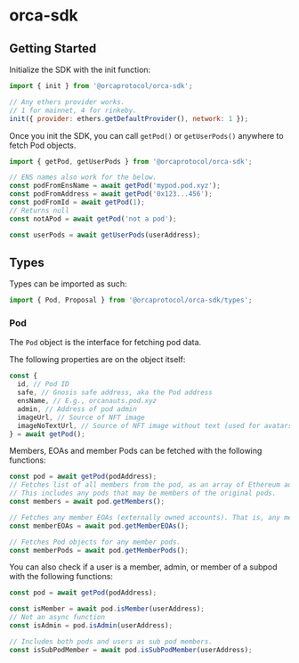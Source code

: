 # orca-sdk

## Getting Started

Initialize the SDK with the init function:

```js
import { init } from '@orcaprotocol/orca-sdk';

// Any ethers provider works.
// 1 for mainnet, 4 for rinkeby.
init({ provider: ethers.getDefaultProvider(), network: 1 });
```

Once you init the SDK, you can call `getPod()` or `getUserPods()` anywhere to fetch Pod objects.

```js
import { getPod, getUserPods } from '@orcaprotocol/orca-sdk';

// ENS names also work for the below.
const podFromEnsName = await getPod('mypod.pod.xyz');
const podFromAddress = await getPod('0x123...456');
const podFromId = await getPod(1);
// Returns null
const notAPod = await getPod('not a pod');

const userPods = await getUserPods(userAddress);
```

## Types

Types can be imported as such:

```js
import { Pod, Proposal } from '@orcaprotocol/orca-sdk/types';
```

### Pod

The `Pod` object is the interface for fetching pod data.

The following properties are on the object itself:

```js
const {
  id, // Pod ID
  safe, // Gnosis safe address, aka the Pod address
  ensName, // E.g., orcanauts.pod.xyz
  admin, // Address of pod admin
  imageUrl, // Source of NFT image
  imageNoTextUrl, // Source of NFT image without text (used for avatars)
} = await getPod();
```

Members, EOAs and member Pods can be fetched with the following functions:

```js
const pod = await getPod(podAddress);
// Fetches list of all members from the pod, as an array of Ethereum addresses.
// This includes any pods that may be members of the original pods.
const members = await pod.getMembers();

// Fetches any member EOAs (externally owned accounts). That is, any member that is not a smart contract or pod.
const memberEOAs = await pod.getMemberEOAs();

// Fetches Pod objects for any member pods.
const memberPods = await pod.getMemberPods();
```

You can also check if a user is a member, admin, or member of a subpod with the following functions:

```js
const pod = await getPod(podAddress);

const isMember = await pod.isMember(userAddress);
// Not an async function
const isAdmin = pod.isAdmin(userAddress);

// Includes both pods and users as sub pod members.
const isSubPodMember = await pod.isSubPodMember(userAddress);
```
